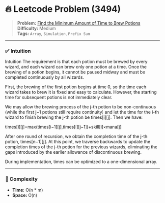 # 🔥 Leetcode Problem (3494)

> **Problem:** [Find the Minimum Amount of Time to Brew Potions](https://leetcode.com/problems/find-the-minimum-amount-of-time-to-brew-potions/)<br />
> **Difficulty:** Medium<br/>
> **Tags:** `Array`, `Simulation`, `Prefix Sum`

---

### ✅ Intuition

Intuition
The requirement is that each potion must be brewed by every wizard, and each wizard can brew only one potion at a time. Once the brewing of a potion begins, it cannot be paused midway and must be completed continuously by all wizards.

First, the brewing of the first potion begins at time 0, so the time each wizard takes to brew it is fixed and easy to calculate. However, the starting time for subsequent potions is not immediately clear.

We may allow the brewing process of the j-th potion to be non-continuous (while the first j−1 potions still require continuity) and let the time for the i-th wizard to finish brewing the j-th potion be times[i][j]. Then we have:

times[i][j]=max(times[i−1][j],times[i][j−1])+skill[i]×mana[j]

After one round of recursion, we obtain the completion time of the j-th potion, times[n−1][j]. At this point, we traverse backwards to update the completion times of the j-th potion for the previous wizards, eliminating the gaps introduced by the earlier allowance of discontinuous brewing.

During implementation, times can be optimized to a one-dimensional array.

---

### 🧪 Complexity

- **Time:** O(n * m)
- **Space:** O(n)